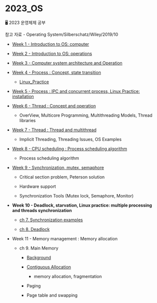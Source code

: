 # 2023_OS

🖥 2023 운영체제 공부

참고 자료 - Operating System/Silberschatz/Wiley/2019/10

- [Week 1 - Introduction to OS: computer](https://github.com/jjaehwi/2023_OS/blob/main/Week01/article.md)

- [Week 2 - Introduction to OS: operations](https://github.com/jjaehwi/2023_OS/blob/main/Week02/article.md)

- [Week 3 - Computer system architecture and Operation](https://github.com/jjaehwi/2023_OS/blob/main/Week03/article.md)

- [Week 4 - Process : Concept, state transition](https://github.com/jjaehwi/2023_OS/blob/main/Week04/article.md)

  - [Linux_Practice](https://github.com/jjaehwi/2023_OS/blob/main/Week04/Linux_Practice.md)

- [Week 5 - Process : IPC and concurrent process, Linux Practice: installation](https://github.com/jjaehwi/2023_OS/blob/main/Week05/article.md)

- [Week 6 - Thread : Concept and operation](https://github.com/jjaehwi/2023_OS/blob/main/Week06/article.md)

  - OverView, Multicore Programming, Multithreading Models, Thread libraries

- [Week 7 - Thread : Thread and multithread](https://github.com/jjaehwi/2023_OS/blob/main/Week07/article.md)

  - Implicit Threading, Threading Issues, OS Examples

- [Week 8 - CPU scheduling : Process scheduling algorithm](https://github.com/jjaehwi/2023_OS/blob/main/Week08/article.md)

  - Process scheduling algorithm

- [Week 9 - Synchronization, mutex, semaphore](https://github.com/jjaehwi/2023_OS/blob/main/Week09/article.md)

  - Critical section problem, Peterson solution

  - Hardware support

  - Synchronization Tools (Mutex lock, Semaphore, Monitor)

- **Week 10 - Deadlock, starvation, Linux practice: multiple processing and threads synchronization**

  - [ch 7. Synchronization examples](https://github.com/jjaehwi/2023_OS/blob/main/Week10/article.md)

  - [ch 8. Deadlock](https://github.com/jjaehwi/2023_OS/blob/main/Week10/article2.md)

- Week 11 - Memory management : Memory allocation

  - ch 9. Main Memory

    - [Background](https://github.com/jjaehwi/2023_OS/blob/main/Week11/article.md)

    - [Contiguous Allocation](https://github.com/jjaehwi/2023_OS/blob/main/Week11/article2.md)

      - memory allocation, fragmentation

    - Paging

    - Page table and swapping

